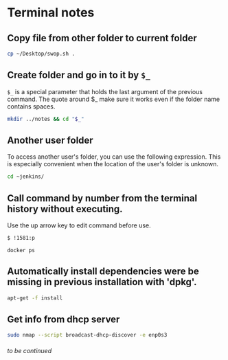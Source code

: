 # Terminal notes
## Copy file from other folder to current folder
```bash
cp ~/Desktop/swop.sh .
```
## Create folder and go in to it by ```$_```
```$_``` is a special parameter that holds the last argument of the previous command. The quote around $_ make sure it works even if the folder name contains spaces.
```bash
mkdir ../notes && cd "$_"
```
## Another user folder
To access another user's folder, you can use the following expression. This is especially convenient when the location of the user's folder is unknown.

```bash
cd ~jenkins/
```

## Сall сommand by number from the terminal history without executing.
Use the up arrow key to edit command before use.

```bash
$ !1581:p
```

```
docker ps
```
## Automatically install dependencies were be missing in previous installation with 'dpkg'.

```bash
apt-get -f install
```

## Get info from dhcp server 

```bash
sudo nmap --script broadcast-dhcp-discover -e enp0s3
```



###### to be continued
